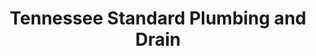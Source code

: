 ---
title: "Tennessee Standard Plumbing and Drain"
url: /knoxville/tennessee-standard-plumbing-and-drain/
shop: supermarket
---